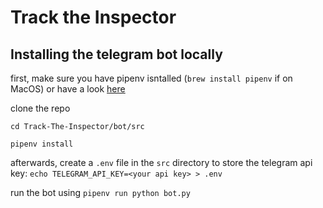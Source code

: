 Track the Inspector
==============================================

Installing the telegram bot locally
------------
first, make sure you have pipenv isntalled (`brew install pipenv` if on MacOS) or have a look [here](https://docs.pipenv.org/install/)

clone the repo

`cd Track-The-Inspector/bot/src` 

`pipenv install`

afterwards, create a `.env` file in the `src` directory to store the telegram api key: `echo TELEGRAM_API_KEY=<your api key> > .env`

run the bot using `pipenv run python bot.py`
